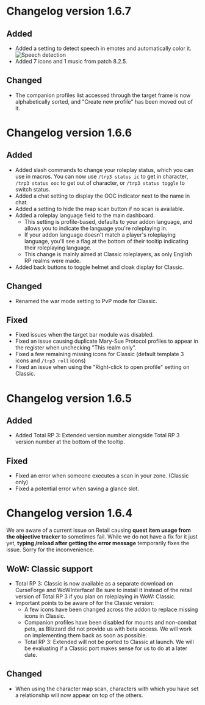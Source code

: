 # Changelog version 1.6.7

## Added

- Added a setting to detect speech in emotes and automatically color it.
![Speech detection](https://i.imgur.com/qpw46yg.png)
- Added 7 icons and 1 music from patch 8.2.5.

## Changed

- The companion profiles list accessed through the target frame is now alphabetically sorted, and "Create new profile" has been moved out of it.

# Changelog version 1.6.6

## Added

- Added slash commands to change your roleplay status, which you can use in macros. You can now use `/trp3 status ic` to get in character, `/trp3 status ooc` to get out of character, or `/trp3 status toggle` to switch status.
- Added a chat setting to display the OOC indicator next to the name in chat.
- Added a setting to hide the map scan button if no scan is available.
- Added a roleplay language field to the main dashboard.
  - This setting is profile-based, defaults to your addon language, and allows you to indicate the language you're roleplaying in.
  - If your addon language doesn't match a player's roleplaying language, you'll see a flag at the bottom of their tooltip indicating their roleplaying language.
  - This change is mainly aimed at Classic roleplayers, as only English RP realms were made.
- Added back buttons to toggle helmet and cloak display for Classic.

## Changed

- Renamed the war mode setting to PvP mode for Classic.

## Fixed

- Fixed issues when the target bar module was disabled.
- Fixed an issue causing duplicate Mary-Sue Protocol profiles to appear in the register when unchecking "This realm only".
- Fixed a few remaining missing icons for Classic (default template 3 icons and `/trp3 roll` icons)
- Fixed an issue when using the "Right-click to open profile" setting on Classic.

# Changelog version 1.6.5

## Added

- Added Total RP 3: Extended version number alongside Total RP 3 version number at the bottom of the tooltip.

## Fixed

- Fixed an error when someone executes a scan in your zone. (Classic only)
- Fixed a potential error when saving a glance slot.

# Changelog version 1.6.4

We are aware of a current issue on Retail causing **quest item usage from the objective tracker** to sometimes fail. While we do not have a fix for it just yet, **typing /reload after getting the error message** temporarily fixes the issue. Sorry for the inconvenience.

## WoW: Classic support

- Total RP 3: Classic is now available as a separate download on CurseForge and WoWInterface! Be sure to install it instead of the retail version of Total RP 3 if you plan on roleplaying in WoW: Classic.
- Important points to be aware of for the Classic version:
  - A few icons have been changed across the addon to replace missing icons in Classic.
  - Companion profiles have been disabled for mounts and non-combat pets, as Blizzard did not provide us with beta access. We will work on implementing them back as soon as possible.
  - Total RP 3: Extended will not be ported to Classic at launch. We will be evaluating if a Classic port makes sense for us to do at a later date.

## Changed

- When using the character map scan, characters with which you have set a relationship will now appear on top of the others.
